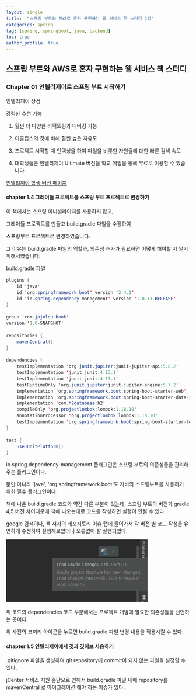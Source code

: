 ```yaml
---
layout: single
title:  "스프링 부트와 AWS로 혼자 구현하는 웹 서비스 책 스터디 1장"
categories: spring
tag: [spring, springboot, java, backend]
toc: true
author_profile: true
---
```


<head>
  <style>
    table.dataframe {
      white-space: normal;
      width: 100%;
      height: 240px;
      display: block;
      overflow: auto;
      font-family: Arial, sans-serif;
      font-size: 0.9rem;
      line-height: 20px;
      text-align: center;
      border: 0px !important;
    }

    table.dataframe th {
      text-align: center;
      font-weight: bold;
      padding: 8px;
    }

    table.dataframe td {
      text-align: center;
      padding: 8px;
    }

    table.dataframe tr:hover {
      background: #b8d1f3; 
    }

    .output_prompt {
      overflow: auto;
      font-size: 0.9rem;
      line-height: 1.45;
      border-radius: 0.3rem;
      -webkit-overflow-scrolling: touch;
      padding: 0.8rem;
      margin-top: 0;
      margin-bottom: 15px;
      font: 1rem Consolas, "Liberation Mono", Menlo, Courier, monospace;
      color: $code-text-color;
      border: solid 1px $border-color;
      border-radius: 0.3rem;
      word-break: normal;
      white-space: pre;
    }

  .dataframe tbody tr th:only-of-type {
      vertical-align: middle;
  }

  .dataframe tbody tr th {
      vertical-align: top;
  }

  .dataframe thead th {
      text-align: center !important;
      padding: 8px;
  }

  .page__content p {
      margin: 0 0 0px !important;
  }

  .page__content p > strong {
    font-size: 0.8rem !important;
  }

  </style>
</head>


<h2>스프링 부트와 AWS로 혼자 구현하는 웹 서비스 책 스터디</h2>

<h3>Chapter 01 인텔리제이로 스프링 부트 시작하기</h3>


인텔리제이 장점


강력한 추천 기능

1. 훨씬 더 다양한 리팩토링과 디버깅 가능

2. 이클립스의 깃에 비해 훨씬 높은 자유도

3. 프로젝트 시작할 때 인덱싱을 하여 파일을 비롯한 자원들에 대한 빠른 검색 속도

4. 대학생들은 인텔리제이 Ultimate 버전을 학교 메일을 통해 무료로 이용할 수 있습니다.



[인텔리제이 학생 버전 페이지](https://www.jetbrains.com/ko-kr/community/education/#students)



<h4>chapter 1.4 그레이들 프로젝트를 스프링 부트 프로젝트로 변경하기</h4>



이 책에서는 스프링 이니셜라이저를 사용하지 않고,

그레이들 프로젝트를 만들고 build.gradle 파일을 수정하여

스프링부트 프로젝트로 변경하였습니다.


그 이유는 build.gradle 파일의 역할과, 의존성 추가가 필요하면 어떻게 해야할 지 알기 위해서였습니다.

build.gradle 파일


```java
plugins {
    id 'java'
    id 'org.springframework.boot' version '2.4.1'
    id 'io.spring.dependency-management' version '1.0.13.RELEASE'
}

group 'com.jojoldu.book'
version '1.0-SNAPSHOT'

repositories {
    mavenCentral()
}

dependencies {
    testImplementation 'org.junit.jupiter:junit-jupiter-api:5.8.2'
    testImplementation 'junit:junit:4.13.1'
    testImplementation 'junit:junit:4.13.1'
    testRuntimeOnly 'org.junit.jupiter:junit-jupiter-engine:5.7.2'
    implementation 'org.springframework.boot:spring-boot-starter-web'
    implementation 'org.springframework.boot:spring-boot-starter-data-jpa'
    implementation 'com.h2database:h2'
    compileOnly 'org.projectlombok:lombok:1.18.10'
    annotationProcessor 'org.projectlombok:lombok:1.18.10'
    testImplementation 'org.springframework.boot:spring-boot-starter-test'
}

test {
    useJUnitPlatform()
}
```

io.spring.dependency-management 플러그인은 스프링 부트의 의존성들을 관리해주는 플러그인이다.

뿐만 아니라 'java', 'org.springframework.boot'도 자바와 스프링부트를 사용하기 위한 필수 플러그인이다.


책에 나온 build.gradle 코드와 약간 다른 부분이 있는데, 스프링 부트의 버전과 gradle 4,5 버전 차이때문에
책에 나오는대로 코드를 작성하면 실행이 안될 수 있다. 

google 검색이나, 책 저자의 레포지토리 이슈 탭에 들어가서 각 버전 별 코드 작성을 유연하게 수정하여
실행해보았더니 오류없이 잘 실행되었다.



![gradle](/assets/images/gradle.png)

위 코드의 dependencies 코드 부분에서는 프로젝트 개발에 필요한 의존성들을 선언하는 곳이다.


위 사진의 코끼리 아이콘을 누르면 build.gradle 파일 변경 내용을 적용시킬 수 있다.


<h4>chapter 1.5 인텔리제이에서 깃과 깃허브 사용하기</h4>


.gitignore 파일을 생성하여 
git repository에 commit이 되지 않는 파일을 설정할 수 있다. 


jCenter 서비스 지원 중단으로 인해서
build.gradle 파일 내에 repository를 mavenCentral 로 마이그레이션 해야 하는 이슈가 있다. 



